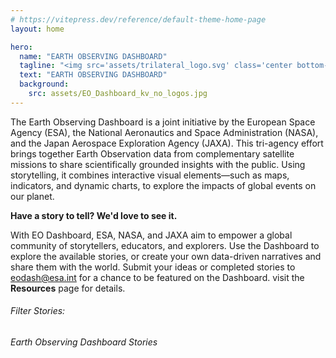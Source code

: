 ```yaml
---
# https://vitepress.dev/reference/default-theme-home-page
layout: home

hero:
  name: "EARTH OBSERVING DASHBOARD"
  tagline: "<img src='assets/trilateral_logo.svg' class='center bottom-margin large-margin' style='height: 40px' /><p>Global environmental changes observed by NASA, ESA, and JAXA</p>"
  text: "EARTH OBSERVING DASHBOARD"
  background: 
    src: assets/EO_Dashboard_kv_no_logos.jpg
---
```

<script client-only>
  if(window && !customElements.get('eox-itemfilter')) import("@eox/itemfilter");
</script>

The Earth Observing Dashboard is a joint initiative by the European Space Agency (ESA), the National Aeronautics and Space Administration (NASA), and the Japan Aerospace Exploration Agency (JAXA). This tri-agency effort brings together Earth Observation data from complementary satellite missions to share scientifically grounded insights with the public. Using storytelling, it combines interactive visual elements—such as maps, indicators, and dynamic charts, to explore the impacts of global events on our planet. 

**Have a story to tell? We'd love to see it.**

With EO Dashboard, ESA, NASA, and JAXA aim to empower a global community of storytellers, educators, and explorers. Use the Dashboard to explore the available stories, or create your own data-driven narratives and share them with the world. Submit your ideas or completed stories to eodash@esa.int for a chance to be featured on the Dashboard. visit the **Resources** page for details. 

<script setup>
  import { ref, onMounted } from 'vue';
  import { withBase, useRouter } from 'vitepress';

  const router = useRouter();
  const items = ref([]);

  const filterProps = [{
    "keys": [
      "title",
      "subtitle",
      "theme"
    ],
    "title": "By keyword",
    "type": "text",
    "placeholder": "Search in title or subtitle",
    "expanded": true
  }, {
    "key": 'theme',
    "title": 'By theme',
    expanded: true
  }
  ];

  onMounted(async () => {
    try {
      const response = await fetch('https://esa-eodashboards.github.io/eodashboard-narratives/narratives.json');
      const results = await response.json();
      results.forEach((res)=>{res.image = 'https://esa-eodashboards.github.io/eodashboard-narratives/'+res.image});
      items.value = results;
    } catch (error) {
      console.error('Error fetching JSON:', error);
    }
  });

  // Click event handler
  const handleResultClick = (evt) => {
    const sections = evt.detail.file.split("/");
    const filename = sections[sections.length-1].split(".")[0];
    router.go(withBase(`/story?id=${filename}`));
  };
</script>

<client-only>
  <eox-itemfilter
    :items="items"
    titleProperty="title"
    imageProperty="image"
    subTitleProperty="subtitle"
    aggregateResults="theme"
    :filterProperties="filterProps"
    resultType="cards"
    @select="handleResultClick"
    style="--form-flex-direction: row"
    class="large-margin bottom-margin"
  >
    <h6 slot="filterstitle" class="small vertical-margin">Filter Stories:</h6>
    <h6 slot="resultstitle" class="large large-margin vertical-margin top-padding">Earth Observing Dashboard Stories</h6>
  </eox-itemfilter>
</client-only>

<div class="large-space"></div>

<style>
  /* Making sure hero image is not darkened */
  header .background-image {
    opacity: 1!important;
  }
</style>
